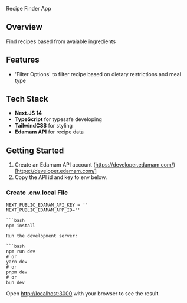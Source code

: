 Recipe Finder App

## Overview

Find recipes based from avaiable ingredients

## Features

- 'Filter Options' to filter recipe based on dietary restrictions and meal type

## Tech Stack

- **Next.JS 14**
- **TypeScript** for typesafe developing
- **TailwindCSS** for styling
- **Edamam API** for recipe data

## Getting Started

1. Create an Edamam API account (https://developer.edamam.com/)[https://developer.edamam.com/]
2. Copy the API id and key to env below.

### Create .env.local File

````
NEXT_PUBLIC_EDAMAM_API_KEY = ''
NEXT_PUBLIC_EDAMAM_APP_ID=''

```bash
npm install

Run the development server:

```bash
npm run dev
# or
yarn dev
# or
pnpm dev
# or
bun dev
````

Open [http://localhost:3000](http://localhost:3000) with your browser to see the result.
